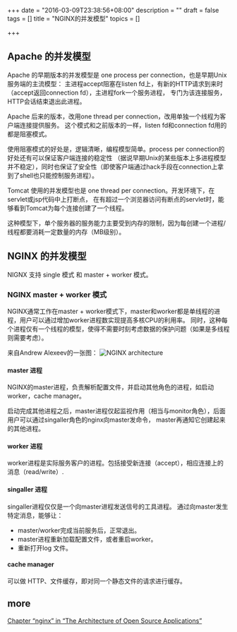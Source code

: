 +++
date = "2016-03-09T23:38:56+08:00"
description = ""
draft = false
tags = []
title = "NGINX的并发模型"
topics = []

+++

## Apache 的并发模型
Apache 的早期版本的并发模型是 one process per connection，也是早期Unix服务端的主流模型：
主进程accept阻塞在listen fd上，有新的HTTP请求到来时（accept返回connection fd），主进程fork一个服务进程，
专门为该连接服务，HTTP会话结束退出此进程。

Apache 后来的版本，改用one thread per connection，改用单独一个线程为客户端连接提供服务。
这个模式和之前版本的一样，listen fd和connection fd用的都是阻塞模式。

使用阻塞模式的好处是，逻辑清晰，编程模型简单。process per connection的好处还有可以保证客户端连接的稳定性
（据说早期Unix的某些版本上多进程模型并不稳定），同时也保证了安全性（即使客户端通过hack手段在connection上拿到了shell也只能控制服务进程）。

Tomcat 使用的并发模型也是 one thread per connection。开发环境下，在servlet或jsp代码中上打断点，
在有超过一个浏览器访问有断点的servlet时，能够看到Tomcat为每个连接创建了一个线程。

这种模型下，单个服务器的服务能力主要受到内存的限制，因为每创建一个进程/线程都要消耗一定数量的内存（MB级别）。

## NGINX 的并发模型
NIGNX 支持 single 模式 和 master + worker 模式。

### NGINX master + worker 模式

NGINX通常工作在master + worker模式下，master和worker都是单线程的进程，用户可以通过增加worker进程数实现提高多核CPU的利用率。
同时，这种每个进程仅有一个线程的模型，使得不需要时刻考虑数据的保护问题（如果是多线程则需要考虑）。

来自Andrew Alexeev的一张图：
![NGINX architecture](http://www.aosabook.org/images/nginx/architecture.png)

#### master 进程
NGINX的master进程，负责解析配置文件，并启动其他角色的进程，如启动worker，cache manager。

启动完成其他进程之后，master进程仅起监视作用（相当与monitor角色），后面用户可以通过singaller角色的nginx向master发命令，
master再通知它创建起来的其他进程。

#### worker 进程
worker进程是实际服务客户的进程。包括接受新连接（accept），相应连接上的消息（read/write）.

#### singaller 进程
singaller进程仅仅是一个向master进程发送信号的工具进程。
通过向master发生特定消息，能够让：
* master/worker完成当前服务后，正常退出。
* master进程重新加载配置文件，或者重启worker。
* 重新打开log 文件。


#### cache manager
可以做 HTTP、文件缓存，即对同一个静态文件的请求进行缓存。

<!--more-->

## more
[Chapter “nginx” in “The Architecture of Open Source Applications”](http://www.aosabook.org/en/nginx.html)
